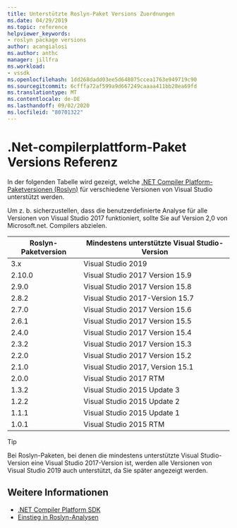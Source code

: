 ```yaml
---
title: Unterstützte Roslyn-Paket Versions Zuordnungen
ms.date: 04/29/2019
ms.topic: reference
helpviewer_keywords:
- roslyn package versions
author: acangialosi
ms.author: anthc
manager: jillfra
ms.workload:
- vssdk
ms.openlocfilehash: 1dd268dadd03ee5d648075ccea1763e949719c90
ms.sourcegitcommit: 6cfffa72af599a9d667249caaaa411bb28ea69fd
ms.translationtype: MT
ms.contentlocale: de-DE
ms.lasthandoff: 09/02/2020
ms.locfileid: "80701322"
---
```

# <a name="net-compiler-platform-package-version-reference"></a>.Net-compilerplattform-Paket Versions Referenz

In der folgenden Tabelle wird gezeigt, welche [.NET Compiler Platform-Paketversionen (Roslyn)](https://www.nuget.org/packages/Microsoft.Net.Compilers/) für verschiedene Versionen von Visual Studio unterstützt werden.

Um z. b. sicherzustellen, dass die benutzerdefinierte Analyse für alle Versionen von Visual Studio 2017 funktioniert, sollte Sie auf Version 2,0 von Microsoft.net. Compilers abzielen.

| Roslyn-Paketversion | Mindestens unterstützte Visual Studio-Version |
| - | - |
| 3.x | Visual Studio 2019 |
| 2.10.0 | Visual Studio 2017 Version 15.9 |
| 2.9.0 | Visual Studio 2017 Version 15.8 |
| 2.8.2 | Visual Studio 2017-Version 15.7 |
| 2.7.0 | Visual Studio 2017 Version 15.6 |
| 2.6.1 | Visual Studio 2017 Version 15.5 |
| 2.4.0 | Visual Studio 2017 Version 15.4 |
| 2.3.2 | Visual Studio 2017 Version 15.3 |
| 2.2.0 | Visual Studio 2017 Version 15.2 |
| 2.1.0 | Visual Studio 2017, Version 15.1 |
| 2.0.0 | Visual Studio 2017 RTM |
| 1.3.2 | Visual Studio 2015 Update 3 |
| 1.2.2 | Visual Studio 2015 Update 2 |
| 1.1.1 | Visual Studio 2015 Update 1 |
| 1.0.1 | Visual Studio 2015 RTM |

> [!TIP]
> Bei Roslyn-Paketen, bei denen die mindestens unterstützte Visual Studio-Version eine Visual Studio 2017-Version ist, werden alle Versionen von Visual Studio 2019 auch unterstützt, da Sie später angezeigt werden.

## <a name="see-also"></a>Weitere Informationen

- [.NET Compiler Platform SDK](/dotnet/csharp/roslyn-sdk/)
- [Einstieg in Roslyn-Analysen](getting-started-with-roslyn-analyzers.md)
